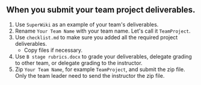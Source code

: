 ## When you submit your team project deliverables.

1. Use `SuperWiki` as an example of your team's deliverables. 
1. Rename `Your Team Name` with your team name. Let's call it `TeamProject`.
2. Use `checklist.md` to make sure you added all the required project deliverables.
    * Copy files if necessary.
3. Use `B stage rubrics.docx` to grade your deliverables, delegate grading to other team, or delegate grading to the instructor.
4. Zip `Your Team Name`, for example `TeamProject`, and submit the zip file. Only the team leader need to send the instructor the zip file.